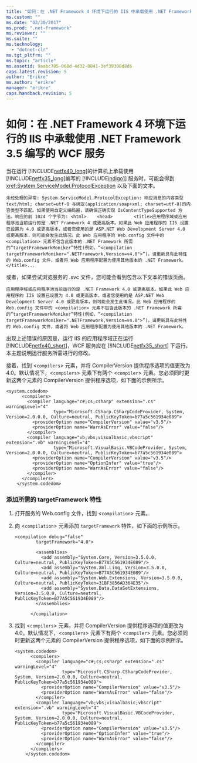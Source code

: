 ```yaml
---
title: "如何：在 .NET Framework 4 环境下运行的 IIS 中承载使用 .NET Framework 3.5 编写的 WCF 服务 | Microsoft Docs"
ms.custom: ""
ms.date: "03/30/2017"
ms.prod: ".net-framework"
ms.reviewer: ""
ms.suite: ""
ms.technology: 
  - "dotnet-clr"
ms.tgt_pltfrm: ""
ms.topic: "article"
ms.assetid: 9aabc785-068d-4d32-8841-3ef39308d8d6
caps.latest.revision: 5
author: "Erikre"
ms.author: "erikre"
manager: "erikre"
caps.handback.revision: 5
---
```

# 如何：在 .NET Framework 4 环境下运行的 IIS 中承载使用 .NET Framework 3.5 编写的 WCF 服务
当在运行 [!INCLUDE[netfx40_long](../../../includes/netfx40-long-md.md)]的计算机上承载使用 [!INCLUDE[netfx35_long](../../../includes/netfx35-long-md.md)]编写的 [!INCLUDE[indigo1](../../../includes/indigo1-md.md)] 服务时，可能会得到 <xref:System.ServiceModel.ProtocolException> 以及下面的文本。  
  
```Output  
未经处理的异常: System.ServiceModel.ProtocolException: 响应消息的内容类型 text/html; charset=utf-8 与绑定(application/soap+xml; charset=utf-8)的内容类型不匹配。如果使用自定义编码器，请确保正确实现 IsContentTypeSupported 方法。响应的前 1024 个字节为: <html>    <head>        <title>应用程序域或应用程序池当前运行的是 .NET Framework 4 或更高版本。如果此 Web 应用程序的 IIS 设置已设置为 4.0 或更高版本，或者您使用的是 ASP.NET Web Development Server 4.0 或更高版本，则可能会发生此情况。此 Web 应用程序的 Web.config 文件中的 <compilation> 元素不包含此版本的 .NET Framework 所需的“targetFrameworkMoniker”特性(例如，“<compilation targetFrameworkMoniker=".NETFramework,Version=v4.0">”)。请更新具有此特性的 Web.config 文件，或者将 Web 应用程序配置为使用其他版本的 .NET Framework。</title>...  
```  
  
 或者，如果尝试浏览服务的 .svc 文件，您可能会看到包含以下文本的错误页面。  
  
```Output  
应用程序域或应用程序池当前运行的是 .NET Framework 4.0 或更高版本。如果此 Web 应用程序的 IIS 设置已设置为 4.0 或更高版本，或者您使用的是 ASP.NET Web Development Server 4.0 或更高版本，则可能会发生此情况。此 Web 应用程序的 Web.config 文件中的 <compilation> 元素不包含此版本的 .NET Framework 所需的“targetFrameworkMoniker”特性(例如，“<compilation targetFrameworkMoniker=".NETFramework,Version=v4.0">”)。请更新具有此特性的 Web.config 文件，或者将 Web 应用程序配置为使用其他版本的 .NET Framework。  
```  
  
 出现上述错误的原因是，运行 IIS 的应用程序域正在运行 [!INCLUDE[netfx40_short](../../../includes/netfx40-short-md.md)]，WCF 服务应在 [!INCLUDE[netfx35_short](../../../includes/netfx35-short-md.md)] 下运行。本主题说明运行服务所需进行的修改。  
  
 接着，找到 \<`compilers`\> 元素，并将 CompilerVersion 提供程序选项的值更改为 4.0。默认情况下，\<`compilers`\> 元素下有两个 \<`compiler`\> 元素。您必须同时更新这两个元素的 CompilerVersion 提供程序选项，如下面的示例所示。  
  
```  
<system.codedom>  
      <compilers>  
        <compiler language="c#;cs;csharp" extension=".cs" warningLevel="4"  
                  type="Microsoft.CSharp.CSharpCodeProvider, System, Version=2.0.0.0, Culture=neutral, PublicKeyToken=b77a5c561934e089">  
          <providerOption name="CompilerVersion" value="v3.5"/>  
          <providerOption name="WarnAsError" value="false"/>  
        </compiler>  
        <compiler language="vb;vbs;visualbasic;vbscript" extension=".vb" warningLevel="4"  
                  type="Microsoft.VisualBasic.VBCodeProvider, System, Version=2.0.0.0, Culture=neutral, PublicKeyToken=b77a5c561934e089">  
          <providerOption name="CompilerVersion" value="v3.5"/>  
          <providerOption name="OptionInfer" value="true"/>  
          <providerOption name="WarnAsError" value="false"/>  
        </compiler>  
      </compilers>  
    </system.codedom>  
```  
  
### 添加所需的 targetFramework 特性  
  
1.  打开服务的 Web.config 文件，找到 \<`compilation`\> 元素。  
  
2.  向 \<`compilation`\> 元素添加 `targetFramework` 特性，如下面的示例所示。  
  
    ```  
    <compilation debug="false"  
            targetFramework="4.0">  
  
            <assemblies>  
              <add assembly="System.Core, Version=3.5.0.0, Culture=neutral, PublicKeyToken=B77A5C561934E089"/>  
              <add assembly="System.Xml.Linq, Version=3.5.0.0, Culture=neutral, PublicKeyToken=B77A5C561934E089"/>  
              <add assembly="System.Web.Extensions, Version=3.5.0.0, Culture=neutral, PublicKeyToken=31BF3856AD364E35"/>  
              <add assembly="System.Data.DataSetExtensions, Version=3.5.0.0, Culture=neutral, PublicKeyToken=B77A5C561934E089"/>  
            </assemblies>  
  
          </compilation>  
    ```  
  
3.  找到 \<`compilers`\> 元素，并将 CompilerVersion 提供程序选项的值更改为 4.0。默认情况下，\<`compilers`\> 元素下有两个 \<`compiler`\> 元素。您必须同时更新这两个元素的 CompilerVersion 提供程序选项，如下面的示例所示。  
  
    ```  
    <system.codedom>  
          <compilers>  
            <compiler language="c#;cs;csharp" extension=".cs" warningLevel="4"  
                      type="Microsoft.CSharp.CSharpCodeProvider, System, Version=2.0.0.0, Culture=neutral, PublicKeyToken=b77a5c561934e089">  
              <providerOption name="CompilerVersion" value="v3.5"/>  
              <providerOption name="WarnAsError" value="false"/>  
            </compiler>  
            <compiler language="vb;vbs;visualbasic;vbscript" extension=".vb" warningLevel="4"  
                      type="Microsoft.VisualBasic.VBCodeProvider, System, Version=2.0.0.0, Culture=neutral, PublicKeyToken=b77a5c561934e089">  
              <providerOption name="CompilerVersion" value="v3.5"/>  
              <providerOption name="OptionInfer" value="true"/>  
              <providerOption name="WarnAsError" value="false"/>  
            </compiler>  
          </compilers>  
        </system.codedom>  
    ```